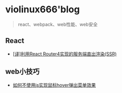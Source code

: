 # violinux666'blog

> react、webpack、web性能、web安全

## React

- [[译]利用React Router4实现的服务端直出渲染(SSR)](https://github.com/violinux666/blog/issues/1)

## web小技巧
- [如何不使用js实现鼠标hover弹出菜单效果](https://github.com/violinux666/blog/issues/2)